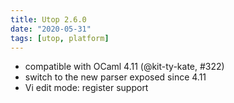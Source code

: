 ```yaml
---
title: Utop 2.6.0
date: "2020-05-31"
tags: [utop, platform]
---
```


* compatible with OCaml 4.11 (@kit-ty-kate, #322)
* switch to the new parser exposed since 4.11
* Vi edit mode: register support
